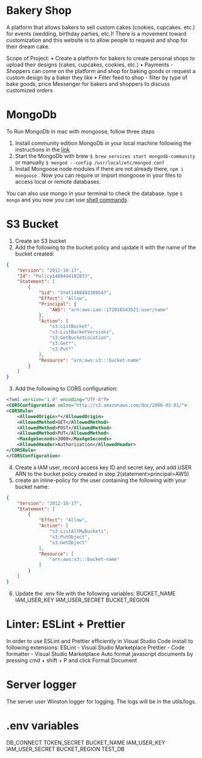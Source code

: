 # Bakery Shop

A platform that allows bakers to sell custom cakes (cookies, cupcakes. etc.) for events (wedding, birthday parties, etc.)! There is a movement toward customization and this website is to allow people to request and shop for their dream cake.

Scope of Project:
	• Create a platform for bakers to create personal shops to upload their designs (cakes, cupcakes, cookies, etc.)
	• Payments - Shoppers can come on the platform and shop for baking goods or request a custom design by a baker they like
	• Filter feed to shop - filter by type of bake goods, price
    Messenger for bakers and shoppers to discuss customized orders

# MongoDb
To Run MongoDb in mac with mongoose, follow three steps
1. Install community edition MongoDb in your local machine following the instructions in the [link](https://docs.mongodb.com/manual/administration/install-community/)
2. Start the MongoDb with brew  `$ brew services start mongodb-community` or manually `$ mongod --config /usr/local/etc/mongod.conf`
3. Install Mongoose node modules if there are not already there, `npm i mongoose` . Now you can require or import mongoose in your files to access local or remote databases.

You can also use mongo in your terminal to check the database. type `$ mongo` and you now you can use [shell commands](https://docs.mongodb.com/manual/mongo/)

# S3 Bucket
1. Create an S3 bucket
2. Add the following to the bucket policy and update it with the name of the bucket created:
```json
{
    "Version": "2012-10-17",
    "Id": "Policy1488494182833",
    "Statement": [
        {
            "Sid": "Stmt1488493308547",
            "Effect": "Allow",
            "Principal": {
                "AWS": "arn:aws:iam::172016543521:user/name"
            },
            "Action": [
                "s3:ListBucket",
                "s3:ListBucketVersions",
                "s3:GetBucketLocation",
                "s3:Get*",
                "s3:Put*"
            ],
            "Resource": "arn:aws:s3:::bucket-name"
        }
    ]
}
```
3. Add the following to CORS configuration:
```xml
<?xml version="1.0" encoding="UTF-8"?>
<CORSConfiguration xmlns="http://s3.amazonaws.com/doc/2006-03-01/">
<CORSRule>
    <AllowedOrigin>*</AllowedOrigin>
    <AllowedMethod>GET</AllowedMethod>
    <AllowedMethod>POST</AllowedMethod>
    <AllowedMethod>PUT</AllowedMethod>
    <MaxAgeSeconds>3000</MaxAgeSeconds>
    <AllowedHeader>Authorization</AllowedHeader>
</CORSRule>
</CORSConfiguration>
```
4. Create a IAM user, record access key ID and secret key, and add USER ARN to the bucket policy created in step 2(statement>principal>AWS)
5. create an inline-policy for the user containing the following with your bucket name:
```json
{
    "Version": "2012-10-17",
    "Statement": [
        {
            "Effect": "Allow",
            "Action": [
                "s3:ListAllMyBuckets",
                "s3:PutObject",
                "s3:GetObject"
            ],
            "Resource": [
                "arn:aws:s3:::bucket-name"
            ]
        }
    ]
}
```
6. Update the .env file with the following variables:
BUCKET_NAME
IAM_USER_KEY
IAM_USER_SECRET
BUCKET_REGION

# Linter: ESLint + Prettier
In order to use ESLint and Prettier efficiently in Visual Studio Code install to following extensions:
    ESLint - Visual Studio Marketplace
    Prettier - Code formatter - Visual Studio Marketplace
Auto format javascript documents by pressing cmd + shift  + P and click Format Document

# Server logger
The server user Winston logger for logging. The logs will be in the utils/logs. 

# .env variables
DB_CONNECT 
TOKEN_SECRET 
BUCKET_NAME
IAM_USER_KEY 
IAM_USER_SECRET 
BUCKET_REGION 
TEST_DB 


